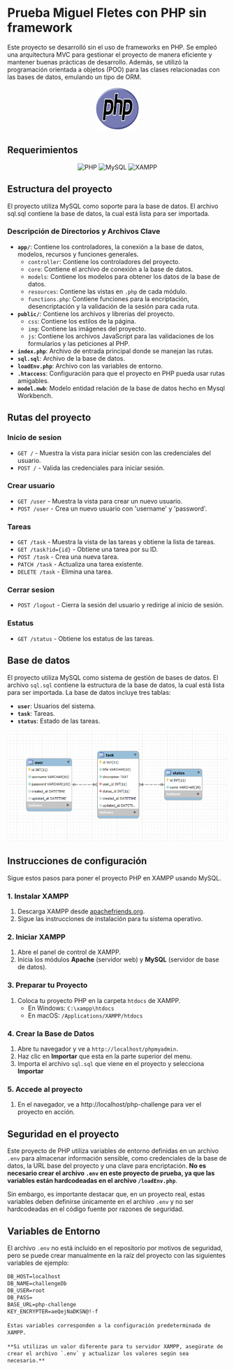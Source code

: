 # Prueba Miguel Fletes con PHP sin framework
Este proyecto se desarrolló sin el uso de frameworks en PHP. Se empleó una arquitectura MVC para gestionar el proyecto de manera eficiente y mantener buenas prácticas de desarrollo. Además, se utilizó la programación orientada a objetos (POO) para las clases relacionadas con las bases de datos, emulando un tipo de ORM.
<div style="text-align: center;">
<img src="./public/img/php-logo.svg" alt="php-logo" width="100" height="100">
</div>

## Requerimientos
<div style="text-align: center;">
  <img src="https://img.shields.io/badge/PHP%20>%208-4F5D95?style=flat-square&logo=PHP&logoColor=white" alt="PHP">
  <img src="https://img.shields.io/badge/MySQL-4479A1?style=flat-square&logo=MySQL&logoColor=white" alt="MySQL">
  <img src="https://img.shields.io/badge/XAMPP-6C6C6C?style=flat-square&logo=XAMPP&logoColor=white" alt="XAMPP">
</div>

## Estructura del proyecto
El proyecto utiliza MySQL como soporte para la base de datos. El archivo sql.sql contiene la base de datos, la cual está lista para ser importada.

### Descripción de Directorios y Archivos Clave

- **`app/`**: Contiene los controladores, la conexión a la base de datos, modelos, recursos y funciones generales.
  - `controller`: Contiene los controladores del proyecto.
  - `core`: Contiene el archivo de conexión a la base de datos.
  - `models`: Contiene los modelos para obtener los datos de la base de datos.
  - `resources`: Contiene las vistas en `.php` de cada módulo.
  - `functions.php`: Contiene funciones para la encriptación, desencriptación y la validación de la sesión para cada ruta.
- **`public/`**: Contiene los archivos y librerías del proyecto.
  - `css`: Contiene los estilos de la página.
  - `img`: Contiene las imágenes del proyecto.
  - `js`: Contiene los archivos JavaScript para las validaciones de los formularios y las peticiones al PHP.
- **`index.php`**: Archivo de entrada principal donde se manejan las rutas.
- **`sql.sql`**: Archivo de la base de datos.
- **`loadEnv.php`**: Archivo con las variables de entorno.
- **`.htaccess`**: Configuración para que el proyecto en PHP pueda usar rutas amigables.
- **`model.mwb`**: Modelo entidad relación de la base de datos hecho en Mysql Workbench.
  



## Rutas del proyecto
### Inicio de sesion
- `GET /` - Muestra la vista para iniciar sesión con las credenciales del usuario.
- `POST /` - Valida las credenciales para iniciar sesión.
### Crear usuario
- `GET /user` - Muestra la vista para crear un nuevo usuario.
- `POST /user` - Crea un nuevo usuario con 'username' y 'password'.
  
### Tareas
- `GET /task` - Muestra la vista de las tareas y obtiene la lista de tareas.
- `GET /task?id={id}` - Obtiene una tarea por su ID.
- `POST /task` - Crea una nueva tarea.
- `PATCH /task` - Actualiza una tarea existente.
- `DELETE /task` - Elimina una tarea.

### Cerrar sesion
- `POST /logout` - Cierra la sesión del usuario y redirige al inicio de sesión.

### Estatus
- `GET /status` - Obtiene los estatus de las tareas.


## Base de datos 
El proyecto utiliza MySQL como sistema de gestión de bases de datos. El archivo `sql.sql` contiene la estructura de la base de datos, la cual está lista para ser importada. La base de datos incluye tres tablas:

- **`user`**: Usuarios del sistema.
- **`task`**: Tareas.
- **`status`**: Estado de las tareas.

![db](./public/img/db.png)


## Instrucciones de configuración

Sigue estos pasos para poner el proyecto PHP en XAMPP usando MySQL.

### 1. Instalar XAMPP

1. Descarga XAMPP desde [apachefriends.org](https://www.apachefriends.org/es/index.html).
2. Sigue las instrucciones de instalación para tu sistema operativo.

### 2. Iniciar XAMPP

1. Abre el panel de control de XAMPP.
2. Inicia los módulos **Apache** (servidor web) y **MySQL** (servidor de base de datos).

### 3. Preparar tu Proyecto

1. Coloca tu proyecto PHP en la carpeta `htdocs` de XAMPP.
   - En Windows: `C:\xampp\htdocs`
   - En macOS: `/Applications/XAMPP/htdocs`

### 4. Crear la Base de Datos

1. Abre tu navegador y ve a `http://localhost/phpmyadmin`.
2. Haz clic en **Importar** que esta en la parte superior del menu.
3. Importa el archivo `sql.sql` que viene en el proyecto y selecciona **Importar**
### 5. Accede al proyecto
1. En el navegador, ve a http://localhost/php-challenge para ver el proyecto en acción.

## Seguridad en el proyecto

Este proyecto de PHP utiliza variables de entorno definidas en un archivo `.env` para almacenar información sensible, como credenciales de la base de datos, la URL base del proyecto y una clave para encriptación. **No es necesario crear el archivo `.env` en este proyecto de prueba, ya que las variables están hardcodeadas en el archivo `/loadEnv.php`**. 

Sin embargo, es importante destacar que, en un proyecto real, estas variables deben definirse únicamente en el archivo `.env` y no ser hardcodeadas en el código fuente por razones de seguridad.

## Variables de Entorno

El archivo `.env` no está incluido en el repositorio por motivos de seguridad, pero se puede crear manualmente en la raíz del proyecto con las siguientes variables de ejemplo:


```env
DB_HOST=localhost
DB_NAME=challengeDb
DB_USER=root
DB_PASS=
BASE_URL=php-challenge
KEY_ENCRYPTER=aeQejNaDKSN@!-f

Estas variables corresponden a la configuración predeterminada de XAMPP. 

**Si utilizas un valor diferente para tu servidor XAMPP, asegúrate de crear el archivo `.env` y actualizar los valores según sea necesario.**